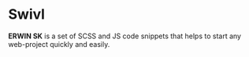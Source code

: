# Swivl

**ERWIN SK** is a set of SCSS and JS code snippets that helps to start any web-project quickly and easily.
